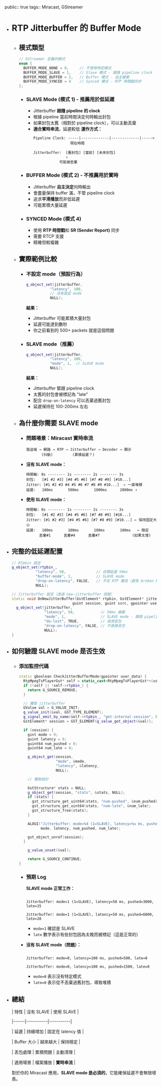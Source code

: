 public:: true
tags:: Miracast, GStreamer

- # RTP Jitterbuffer 的 Buffer Mode
	- ## 模式類型
	  ```cpp
	  // GStreamer 定義的模式
	  enum {
	    BUFFER_MODE_NONE = 0,     // 不使用特定模式
	    BUFFER_MODE_SLAVE = 1,    // Slave 模式 - 跟隨 pipeline clock
	    BUFFER_MODE_BUFFER = 2,   // Buffer 模式 - 自主緩衝
	    BUFFER_MODE_SYNCED = 4    // Synced 模式 - RTP 時間戳同步
	  };
	  ```
		- ### SLAVE Mode (模式 1) - 推薦用於低延遲
			- Jitterbuffer **跟隨 pipeline 的 clock**
			- 根據 pipeline 當前時間決定何時輸出封包
			- 如果封包太舊（相對於 pipeline clock），可以主動丟棄
			- **適合實時串流**，延遲較低
			  **運作方式：**
			  ```
			  Pipeline Clock: -----|-------------|-------------|----->
			                   現在時間
			  
			  Jitterbuffer:  [舊封包] [當前] [未來封包]
			                 ↓
			              可能被丟棄
			  ```
		- ### BUFFER Mode (模式 2) - 不推薦用於實時
			- Jitterbuffer **自主決定**何時輸出
			- 會盡量保持 buffer 滿，不管 pipeline clock
			- 追求**平滑播放**而非低延遲
			- 可能累積大量延遲
		- ### SYNCED Mode (模式 4)
			- 使用 **RTP 時間戳**和 **SR (Sender Report)** 同步
			- 需要 RTCP 支援
			- 精確但較複雜
	- ## 實際範例比較
		- ### 不設定 mode（預設行為）
		  
		  ```cpp
		  g_object_set(jitterbuffer,
		             "latency", 100,
		             // 沒有設定 mode
		             NULL);
		  ```
		  
		  **結果：**
			- Jitterbuffer 可能累積大量封包
			- 延遲可能達到數秒
			- 你之前看到的 500+ packets 就是這個問題
		- ### SLAVE mode（推薦）
		  
		  ```cpp
		  g_object_set(jitterbuffer,
		             "latency", 100,
		             "mode", 1,  // SLAVE mode
		             NULL);
		  ```
		  
		  **結果：**
			- Jitterbuffer 緊跟 pipeline clock
			- 太舊的封包會被標記為 "late"
			- 配合 `drop-on-latency` 可以丟棄過舊封包
			- 延遲保持在 100-200ms 左右
	- ## 為什麼你需要 SLAVE mode
		- ### 問題場景：Miracast 實時串流
		  
		  ```
		  發送端 → 網路 → RTP → Jitterbuffer → Decoder → 顯示
		         (抖動)         (累積延遲？)
		  ```
		- **沒有 SLAVE mode：**
		  ```
		  時間軸: 0s -------- 1s -------- 2s -------- 3s
		  封包:   [#1 #2 #3] [#4 #5 #6] [#7 #8 #9] [#10...]
		  Jitter: [#1 #2 #3 #4 #5 #6 #7 #8 #9 #10...]  ← 一直堆積
		  延遲:   100ms       500ms       1000ms      2000ms ↑
		  ```
		- **使用 SLAVE mode：**
		  ```
		  時間軸: 0s -------- 1s -------- 2s -------- 3s
		  封包:   [#1 #2 #3] [#4 #5 #6] [#7 #8 #9] [#10...]
		  Jitter: [#1 #2 #3] [#4 #5 #6] [#7 #8 #9] [#10...] ← 保持固定大小
		  延遲:   100ms       100ms       100ms       100ms   ← 穩定
		  		丟棄#1      丟棄#4      丟棄#7               (如果太慢)
		  ```
- ## 完整的低延遲配置
  
  ```cpp
  // RTpbin 設定
  g_object_set(rtpbin_,
             "latency", 50,              // 目標延遲 50ms
             "buffer-mode", 1,           // SLAVE mode
             "drop-on-latency", FALSE,   // 不在 RTP 層丟（避免 broken NAL）
             NULL);
  
  // Jitterbuffer 設定（透過 new-jitterbuffer 信號）
  static void OnNewJitterBuffer(GstElement* rtpbin, GstElement* jitterbuffer, 
                              guint session, guint ssrc, gpointer user_data) {
    g_object_set(jitterbuffer,
                 "latency", 50,            // 50ms 緩衝
                 "mode", 1,                // SLAVE mode - 跟隨 pipeline clock
                 "do-lost", TRUE,          // 偵測丟包
                 "drop-on-latency", FALSE, // 不直接丟包
                 NULL);
  }
  
  ```
- ## 如何驗證 SLAVE mode 是否生效
	- ### 添加監控代碼
	  ```cpp
	  static gboolean CheckJitterBufferMode(gpointer user_data) {
	    RtpMpegTsPlayerGst* self = static_cast<RtpMpegTsPlayerGst*>(user_data);
	    if (!self || !self->rtpbin_) {
	      return G_SOURCE_REMOVE;
	    }
	  
	    // 獲取 jitterbuffer
	    GValue val = G_VALUE_INIT;
	    g_value_init(&val, GST_TYPE_ELEMENT);
	    g_signal_emit_by_name(self->rtpbin_, "get-internal-session", 0, &val);
	    GstElement* session = GST_ELEMENT(g_value_get_object(&val));
	  
	    if (session) {
	      gint mode = 0;
	      guint latency = 0;
	      guint64 num_pushed = 0;
	      guint64 num_late = 0;
	  
	      g_object_get(session, 
	                   "mode", &mode,
	                   "latency", &latency,
	                   NULL);
	  
	      // 獲取統計
	  
	      GstStructure* stats = NULL;
	      g_object_get(session, "stats", &stats, NULL);
	      if (stats) {
	        gst_structure_get_uint64(stats, "num-pushed", &num_pushed);
	        gst_structure_get_uint64(stats, "num-late", &num_late);
	        gst_structure_free(stats);
	      }
	  
	      ALOGI("Jitterbuffer: mode=%d (1=SLAVE), latency=%u ms, pushed=%llu, late=%llu",
	            mode, latency, num_pushed, num_late);
	  
	      gst_object_unref(session);
	    }
	  
	      g_value_unset(&val);
	  
	      return G_SOURCE_CONTINUE;
	  }
	  ```
		- ### 預期 Log
		  **SLAVE mode 正常工作：**
		  ```
		  
		  Jitterbuffer: mode=1 (1=SLAVE), latency=50 ms, pushed=3000, late=15
		  
		  Jitterbuffer: mode=1 (1=SLAVE), latency=50 ms, pushed=6000, late=28
		  
		  ```
			- `mode=1` 確認是 SLAVE
			- `late` 數字表示有些封包因為太晚而被標記（這是正常的）
		- **沒有 SLAVE mode（問題）：**
		  
		  ```
		  
		  Jitterbuffer: mode=0, latency=100 ms, pushed=500, late=0
		  
		  Jitterbuffer: mode=0, latency=100 ms, pushed=1500, late=0
		  
		  ```
			- `mode=0` 表示沒有特定模式
			- `late=0` 表示從不丟棄過舊封包，導致堆積
- ## 總結
  
  | 特性 | 沒有 SLAVE | 使用 SLAVE |
  
  |------|-----------|-----------|
  
  | 延遲 | 持續增加 | 固定在 latency 值 |
  
  | Buffer 大小 | 越來越大 | 保持穩定 |
  
  | 丟包處理 | 累積問題 | 主動清理 |
  
  | 適用場景 | 檔案播放 | **實時串流** |
  
  對於你的 Miracast 應用，**SLAVE mode 是必須的**，它能確保延遲不會無限增長。